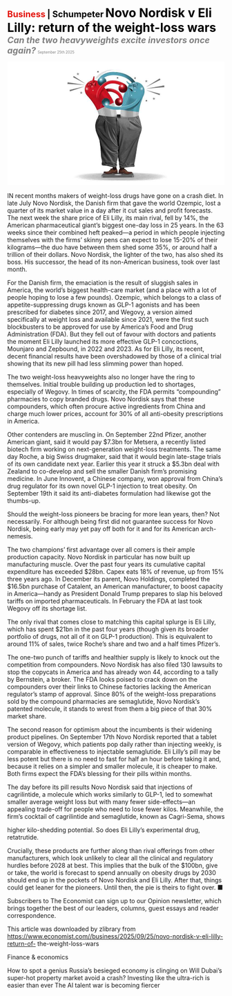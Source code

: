 <span style="color:#E3120B; font-size:14.9pt; font-weight:bold;">Business</span> <span style="color:#000000; font-size:14.9pt; font-weight:bold;">| Schumpeter</span>
<span style="color:#000000; font-size:21.0pt; font-weight:bold;">Novo Nordisk v Eli Lilly: return of the weight-loss wars</span>
<span style="color:#808080; font-size:14.9pt; font-weight:bold; font-style:italic;">Can the two heavyweights excite investors once again?</span>
<span style="color:#808080; font-size:6.2pt;">September 25th 2025</span>

![](../images/057_Novo_Nordisk_v_Eli_Lilly_return_of_the_weight-loss_wars/p0240_img01.jpeg)

IN recent months makers of weight-loss drugs have gone on a crash diet. In late July Novo Nordisk, the Danish firm that gave the world Ozempic, lost a quarter of its market value in a day after it cut sales and profit forecasts. The next week the share price of Eli Lilly, its main rival, fell by 14%, the American pharmaceutical giant’s biggest one-day loss in 25 years. In the 63 weeks since their combined heft peaked—a period in which people injecting themselves with the firms’ skinny pens can expect to lose 15-20% of their kilograms—the duo have between them shed some 35%, or around half a trillion of their dollars. Novo Nordisk, the lighter of the two, has also shed its boss. His successor, the head of its non-American business, took over last month.

For the Danish firm, the emaciation is the result of sluggish sales in America, the world’s biggest health-care market (and a place with a lot of people hoping to lose a few pounds). Ozempic, which belongs to a class of appetite-suppressing drugs known as GLP-1 agonists and has been prescribed for diabetes since 2017, and Wegovy, a version aimed specifically at weight loss and available since 2021, were the first such blockbusters to be approved for use by America’s Food and Drug Administration (FDA). But they fell out of favour with doctors and patients the moment Eli Lilly launched its more effective GLP-1 concoctions, Mounjaro and Zepbound, in 2022 and 2023. As for Eli Lilly, its recent, decent financial results have been overshadowed by those of a clinical trial showing that its new pill had less slimming power than hoped.

The two weight-loss heavyweights also no longer have the ring to themselves. Initial trouble building up production led to shortages, especially of Wegovy. In times of scarcity, the FDA permits “compounding” pharmacies to copy branded drugs. Novo Nordisk says that these compounders, which often procure active ingredients from China and charge much lower prices, account for 30% of all anti-obesity prescriptions in America.

Other contenders are muscling in. On September 22nd Pfizer, another American giant, said it would pay $7.3bn for Metsera, a recently listed biotech firm working on next-generation weight-loss treatments. The same day Roche, a big Swiss drugmaker, said that it would begin late-stage trials of its own candidate next year. Earlier this year it struck a $5.3bn deal with Zealand to co-develop and sell the smaller Danish firm’s promising medicine. In June Innovent, a Chinese company, won approval from China’s drug regulator for its own novel GLP-1 injection to treat obesity. On September 19th it said its anti-diabetes formulation had likewise got the thumbs-up.

Should the weight-loss pioneers be bracing for more lean years, then? Not necessarily. For although being first did not guarantee success for Novo Nordisk, being early may yet pay off both for it and for its American arch- nemesis.

The two champions’ first advantage over all comers is their ample production capacity. Novo Nordisk in particular has now built up manufacturing muscle. Over the past four years its cumulative capital expenditure has exceeded $28bn. Capex eats 18% of revenue, up from 15% three years ago. In December its parent, Novo Holdings, completed the $16.5bn purchase of Catalent, an American manufacturer, to boost capacity in America—handy as President Donald Trump prepares to slap his beloved tariffs on imported pharmaceuticals. In February the FDA at last took Wegovy off its shortage list.

The only rival that comes close to matching this capital splurge is Eli Lilly, which has spent $21bn in the past four years (though given its broader portfolio of drugs, not all of it on GLP-1 production). This is equivalent to around 11% of sales, twice Roche’s share and two and a half times Pfizer’s.

The one-two punch of tariffs and healthier supply is likely to knock out the competition from compounders. Novo Nordisk has also filed 130 lawsuits to stop the copycats in America and has already won 44, according to a tally by Bernstein, a broker. The FDA looks poised to crack down on the compounders over their links to Chinese factories lacking the American regulator’s stamp of approval. Since 80% of the weight-loss preparations sold by the compound pharmacies are semaglutide, Novo Nordisk’s patented molecule, it stands to wrest from them a big piece of that 30% market share.

The second reason for optimism about the incumbents is their widening product pipelines. On September 17th Novo Nordisk reported that a tablet version of Wegovy, which patients pop daily rather than injecting weekly, is comparable in effectiveness to injectable semaglutide. Eli Lilly’s pill may be less potent but there is no need to fast for half an hour before taking it and, because it relies on a simpler and smaller molecule, it is cheaper to make. Both firms expect the FDA’s blessing for their pills within months.

The day before its pill results Novo Nordisk said that injections of cagrilintide, a molecule which works similarly to GLP-1, led to somewhat smaller average weight loss but with many fewer side-effects—an appealing trade-off for people who need to lose fewer kilos. Meanwhile, the firm’s cocktail of cagrilintide and semaglutide, known as Cagri-Sema, shows

higher kilo-shedding potential. So does Eli Lilly’s experimental drug, retatrutide.

Crucially, these products are further along than rival offerings from other manufacturers, which look unlikely to clear all the clinical and regulatory hurdles before 2028 at best. This implies that the bulk of the $100bn, give or take, the world is forecast to spend annually on obesity drugs by 2030 should end up in the pockets of Novo Nordisk and Eli Lilly. After that, things could get leaner for the pioneers. Until then, the pie is theirs to fight over. ■

Subscribers to The Economist can sign up to our Opinion newsletter, which brings together the best of our leaders, columns, guest essays and reader correspondence.

This article was downloaded by zlibrary from https://www.economist.com//business/2025/09/25/novo-nordisk-v-eli-lilly-return-of- the-weight-loss-wars

Finance & economics

How to spot a genius Russia’s besieged economy is clinging on Will Dubai’s super-hot property market avoid a crash? Investing like the ultra-rich is easier than ever The AI talent war is becoming fiercer